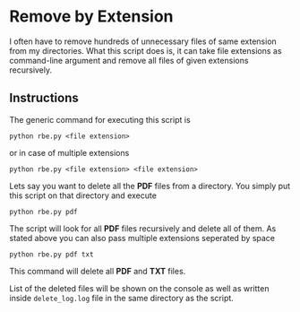 # Remove by Extension

I often have to remove hundreds of unnecessary files of same extension from my directories. What this script does is, it can take file extensions as command-line argument and remove all files of given extensions recursively.

## Instructions

The generic command for executing this script is

`python rbe.py <file extension>`

or in case of multiple extensions

`python rbe.py <file extension> <file extension>`

Lets say you want to delete all the **PDF** files from a directory. You simply put this script on that directory and execute 

`python rbe.py pdf`

The script will look for all **PDF** files recursively and delete all of them. As stated above you can also pass multiple extensions seperated by space

`python rbe.py pdf txt`

This command will delete all **PDF** and **TXT** files.

List of the deleted files will be shown on the console as well as written inside `delete_log.log` file in the same directory as the script.
